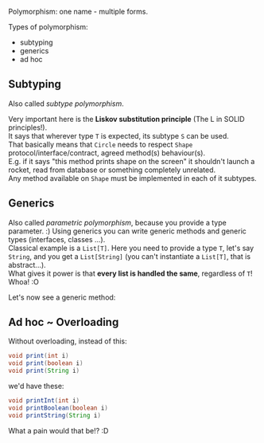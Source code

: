 
Polymorphism: one name - multiple forms.

Types of polymorphism:
- subtyping
- generics
- ad hoc

## Subtyping

Also called *subtype polymorphism*.

Very important here is the **Liskov substitution principle** (The L in SOLID principles!).  
It says that wherever type `T` is expected, its subtype `S` can be used.  
That basically means that `Circle` needs to respect `Shape` protocol/interface/contract, agreed method(s) behaviour(s).  
E.g. if it says "this method prints shape on the screen" it shouldn't launch a rocket, read from database or something completely unrelated.  
Any method available on `Shape` must be implemented in each of it subtypes.

## Generics

Also called *parametric polymorphism*, because you provide a type parameter. :)
Using generics you can write generic methods and generic types (interfaces, classes ...).  
Classical example is a `List[T]`. Here you need to provide a type `T`, let's say `String`, and you get a `List[String]`
(you can't instantiate a `List[T]`, that is abstract...).  
What gives it power is that **every list is handled the same**, regardless of `T`! Whoa! :O

Let's now see a generic method:


## Ad hoc ~ Overloading

Without overloading, instead of this:
```java
void print(int i)
void print(boolean i)
void print(String i)
```
we'd have these:
```java
void printInt(int i)
void printBoolean(boolean i)
void printString(String i)
```

What a pain would that be!? :D  


